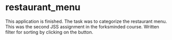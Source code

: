 # restaurant_menu
This application is finished. The task was to categorize the restaurant menu.
This was the second JSS assignment in the forksminded course. Written filter for sorting by clicking on the button.
